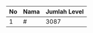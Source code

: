 | No | Nama            | Jumlah Level |
|----|-----------------|--------------|
| 1  | #    |    3087        |
